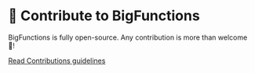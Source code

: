 # 👋 Contribute to BigFunctions

BigFunctions is fully open-source. Any contribution is more than welcome 🤗!

[Read Contributions guidelines](https://unytics.io/bigfunctions/community/)